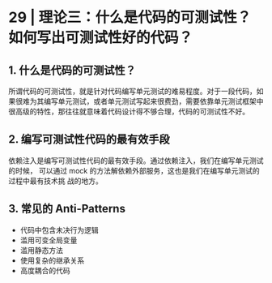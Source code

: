 # 29 | 理论三：什么是代码的可测试性？如何写出可测试性好的代码？

## 1. 什么是代码的可测试性？

所谓代码的可测试性，就是针对代码编写单元测试的难易程度。对于一段代码，如果很难为其编写单元测试，或者单元测试写起来很费劲，需要依靠单元测试框架中很高级的特性，那往往就意味着代码设计得不够合理，代码的可测试性不好。

## 2. 编写可测试性代码的最有效手段

依赖注入是编写可测试性代码的最有效手段。通过依赖注入，我们在编写单元测试的时候，
可以通过 mock 的方法解依赖外部服务，这也是我们在编写单元测试的过程中最有技术挑
战的地方。

## 3. 常见的 Anti-Patterns

- 代码中包含未决行为逻辑
- 滥用可变全局变量
- 滥用静态方法
- 使用复杂的继承关系
- 高度耦合的代码

